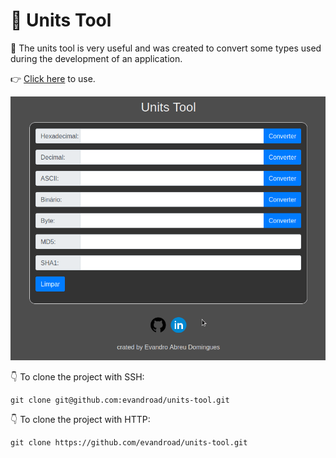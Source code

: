 # :abacus: Units Tool

:memo: The units tool is very useful and was created to convert some types used during the development of an application.

:point_right: [Click here](https://units-tool.netlify.app/) to use.

![screenshot](video.gif)

:point_down: To clone the project with SSH:

```
git clone git@github.com:evandroad/units-tool.git
```

:point_down: To clone the project with HTTP:

```
git clone https://github.com/evandroad/units-tool.git
```
